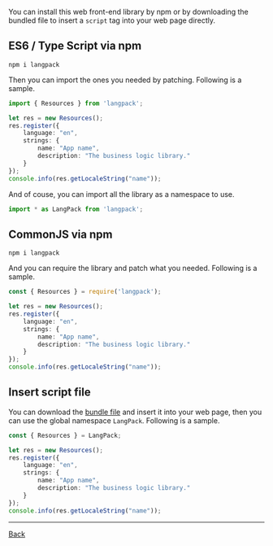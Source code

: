 You can install this web front-end library by npm or by downloading the bundled file to insert a `script` tag into your web page directly.

## ES6 / Type Script via npm

```
npm i langpack
```

Then you can import the ones you needed by patching. Following is a sample.

```typescript
import { Resources } from 'langpack';

let res = new Resources();
res.register({
    language: "en",
    strings: {
        name: "App name",
        description: "The business logic library."
    }
});
console.info(res.getLocaleString("name"));
```

And of couse, you can import all the library as a namespace to use.

```typescript
import * as LangPack from 'langpack';
```

## CommonJS via npm

```
npm i langpack
```

And you can require the library and patch what you needed. Following is a sample.

```typescript
const { Resources } = require('langpack');

let res = new Resources();
res.register({
    language: "en",
    strings: {
        name: "App name",
        description: "The business logic library."
    }
});
console.info(res.getLocaleString("name"));
```

## Insert script file

You can download the [bundle file](https://raw.githubusercontent.com/compositejs/langpack/master/dist/index.js) and insert it into your web page, then you can use the global namespace `LangPack`. Following is a sample.

```typescript
const { Resources } = LangPack;

let res = new Resources();
res.register({
    language: "en",
    strings: {
        name: "App name",
        description: "The business logic library."
    }
});
console.info(res.getLocaleString("name"));
```

---

[Back](./)
